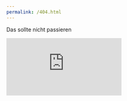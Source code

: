 ```yaml
---
permalink: /404.html
---
```

<a>Das sollte nicht passieren</a>
<iframe width="auto" height="auto" src="https://www.youtube.com/embed/XPq3Y3MmnLU" title="YouTube video player" frameborder="0" allow="accelerometer; autoplay; clipboard-write; encrypted-media; gyroscope; picture-in-picture" allowfullscreen></iframe>

